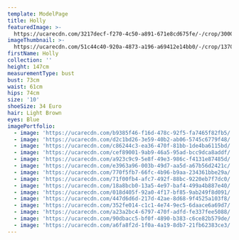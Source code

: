 ```yaml
---
template: ModelPage
title: Holly
featuredImage: >-
  https://ucarecdn.com/3217decf-f270-4c50-a891-671e8cd675fe/-/crop/3000x1636/0,0/-/preview/
imageThumbnail: >-
  https://ucarecdn.com/51c44c40-920a-4873-a196-a69412e14bb0/-/crop/1370x1739/743,0/-/preview/
firstName: Holly
collection: ''
height: 147cm
measurementType: bust
bust: 73cm
waist: 61cm
hips: 74cm
size: '10'
shoeSize: 34 Euro
hair: Light Brown
eyes: Blue
imagePortfolio:
  - image: 'https://ucarecdn.com/b9385f46-f16d-478c-92f5-fa7465f82fb5/'
  - image: 'https://ucarecdn.com/d2c1bd26-3e59-40b2-ab06-5745c6779f48/'
  - image: 'https://ucarecdn.com/c86244c3-ea36-470f-81bb-1de4ba6115bd/'
  - image: 'https://ucarecdn.com/cef89001-9ab9-46a5-95ad-bcc9dca8addf/'
  - image: 'https://ucarecdn.com/a923c9c9-5e8f-49e3-986c-f4131e87485d/'
  - image: 'https://ucarecdn.com/e3963a96-003b-49d7-aa5d-a67b56d2421c/'
  - image: 'https://ucarecdn.com/770f5fb7-66fc-4b96-b9aa-234361bbe29a/'
  - image: 'https://ucarecdn.com/71f00fb4-afc7-492f-88bc-9220eb7f7dc0/'
  - image: 'https://ucarecdn.com/18a8bcb0-13a5-4e97-baf4-499a4b887e40/'
  - image: 'https://ucarecdn.com/018d405f-92a0-4f17-bf85-9ab249f8d091/'
  - image: 'https://ucarecdn.com/447d6d6d-217d-42ae-8d68-9f4525a103f8/'
  - image: 'https://ucarecdn.com/352fe014-c1c1-4e74-9ec5-6daace6a69d7/'
  - image: 'https://ucarecdn.com/a23a2bc4-6797-470f-adfd-fe337fee5088/'
  - image: 'https://ucarecdn.com/90dbacc5-bf0f-4890-b383-c6ce82b579de/'
  - image: 'https://ucarecdn.com/a6fa8f2d-1f0a-4a19-8db7-21fb62383ce3/'
---
```


